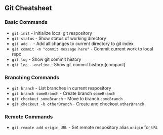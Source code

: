 ## Git Cheatsheet

### Basic Commands
* `git init` - Initialize local git respository
* `git status` - Show status of working directory
* `git add .` - Add all changes to current directory to git index
* `git commit -m "commit message here"` - Commit current work to local repo
* `git log` - Show git commit history
* `git log --oneline` - Show git commit history (compact)


### Branching Commands
* `git branch` - List branches in current respository
* `git branch someBranch` - Create branch `someBranch`
* `git checkout someBranch` - Move to branch `someBranch`
* `git checkout -b otherBranch` - Create and checkout `otherBranch`

### Remote Commands
* `git remote add origin URL` - Set remote respository alias `origin` for `URL`
